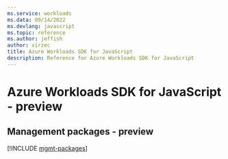 ```yaml
---
ms.service: workloads
ms.data: 09/14/2022
ms.devlang: javascript
ms.topic: reference
ms.author: jeffish
author: xirzec
title: Azure Workloads SDK for JavaScript
description: Reference for Azure Workloads SDK for JavaScript
---
```

# Azure Workloads SDK for JavaScript - preview

## Management packages - preview
[!INCLUDE [mgmt-packages](workloads-mgmt-index.md)]